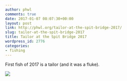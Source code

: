 ```yaml
---
author: phwl
comments: true
date: 2017-01-07 08:07:30+00:00
layout: post
link: http://phwl.org/tailor-at-the-spit-bridge-2017/
slug: tailor-at-the-spit-bridge-2017
title: Tailor at the Spit Bridge 2017
wordpress_id: 2776
categories:
- fishing
---
```


First fish of 2017 is a tailor (and it was a fluke).

[![](http://phwl.org/wp-content/uploads/2017/01/spittailor17.jpg)](http://phwl.org/wp-content/uploads/2017/01/spittailor17.jpg)

